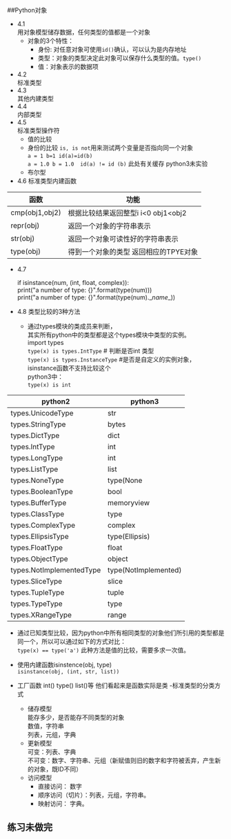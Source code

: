 ##Python对象
- 4.1  
用对象模型储存数据，任何类型的值都是一个对象  
    - 对象的3个特性：    
        - 身份: 对任意对象可使用`id()`确认，可以认为是内存地址
        - 类型：对象的类型决定此对象可以保存什么类型的值。`type()`
        - 值：对象表示的数据项    
- 4.2   
标准类型
- 4.3   
其他内建类型
- 4.4   
内部类型
- 4.5   
标准类型操作符 
    - 值的比较  
    - 身份的比较 `is, is not`用来测试两个变量是否指向同一个对象   
    `a = 1
    b=1 id(a)=id(b)`    
    `a = 1.0
    b = 1.0 
    id(a) != id (b)`
此处有关缓存 python3未实验
    - 布尔型
- 4.6 
标准类型内建函数    
    
| 函数 | 功能|    
| -----|---|    
| cmp(obj1,obj2) |根据比较结果返回整型i i<0 obj1<obj2 |
| repr(obj)|返回一个对象的字符串表示|
| str(obj)|返回一个对象可读性好的字符串表示|
|type(obj)|得到一个对象的类型 返回相应的TPYE对象|
- 4.7       


    if isinstance(num, (int, float, complex)):      
        print("a number of type: {}".format(type(num)))     
        print("a number of type: {}".format(type(num).\__name__))
    
   
 
    
 
 
    
- 4.8 类型比较的3种方法
    - 通过types模块的类成员来判断，     
    其实所有python中的类型都是这个types模块中类型的实例。  
    import types   
    `type(x) is types.IntType` # 判断是否int 类型  
    `type(x) is types.InstanceType`  #是否是自定义的实例对象，
    isinstance函数不支持比较这个  
    python3中：  
    `type(x) is int`
    

  
| python2 |	python3 |  
|  --- | --- |
|types.UnicodeType|	str|
|types.StringType |	bytes|
|types.DictType|	dict|
|types.IntType	|int|
|types.LongType|	int|
|types.ListType|	list|
|types.NoneType|	type(None|
|types.BooleanType	|bool|
|types.BufferType	|memoryview|
|types.ClassType	|type|
|types.ComplexType	|complex|
|types.EllipsisType|	type(Ellipsis)|
|types.FloatType|	float|
|types.ObjectType|	object|
|types.NotImplementedType	|type(NotImplemented)|
|types.SliceType	|slice|
|types.TupleType	|tuple|
|types.TypeType	|type|
|types.XRangeType	|range|



- 通过已知类型比较，因为python中所有相同类型的对象他们所引用的类型都是同一个，所以可以通过如下的方式对比：  
    `type(x) == type('a')` 此种方法是值的比较，需要多求一次值。
- 使用内建函数isinstence(obj, type)  
`isinstance(obj, (int, str, list))` 
    
-  工厂函数 int() type() list()等 他们看起来是函数实际是类
-标准类型的分类方式
    - 储存模型  
    能存多少，是否能存不同类型的对象  
    数值，字符串  
    列表，元组，字典  
    - 更新模型  
    可变：列表、字典    
    不可变：数字、字符串、元组（新赋值则旧的数字和字符被丢弃，产生新的对象，既ID不同）  
    - 访问模型  
        - 直接访问： 数字
        - 顺序访问（切片）：列表，元组，字符串。
        - 映射访问： 字典。
        
 练习未做完
 -